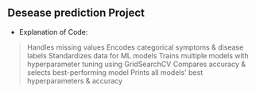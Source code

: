 ## Desease prediction Project

* Explanation of Code:
> Handles missing values
> Encodes categorical symptoms & disease labels
> Standardizes data for ML models
> Trains multiple models with hyperparameter tuning using GridSearchCV
> Compares accuracy & selects best-performing model
> Prints all models' best hyperparameters & accuracy